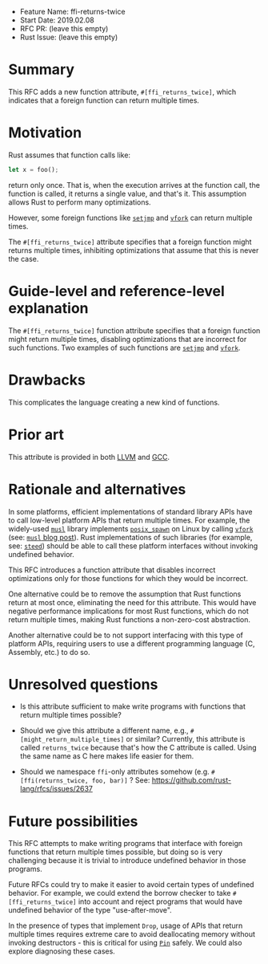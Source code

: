 - Feature Name: ffi-returns-twice
- Start Date: 2019.02.08
- RFC PR: (leave this empty)
- Rust Issue: (leave this empty)

# Summary
[summary]: #summary

This RFC adds a new function attribute, `#[ffi_returns_twice]`, which indicates
that a foreign function can return multiple times.

# Motivation
[motivation]: #motivation

Rust assumes that function calls like:

```rust
let x = foo();
```

return only once. That is, when the execution arrives at the function call, the
function is called, it returns a single value, and that's it. This assumption
allows Rust to perform many optimizations.

However, some foreign functions like [`setjmp`] and [`vfork`] can return
multiple times.

The `#[ffi_returns_twice]` attribute specifies that a foreign function might
returns multiple times, inhibiting optimizations that assume that this is never
the case.

[`setjmp`]: https://en.cppreference.com/w/cpp/utility/program/setjmp
[`longjmp`]: https://en.cppreference.com/w/cpp/utility/program/longjmp
[`vfork`]: http://man7.org/linux/man-pages/man2/vfork.2.html

# Guide-level and reference-level explanation
[guide-level-explanation]: #guide-level-explanation

The `#[ffi_returns_twice]` function attribute specifies that a foreign function
might return multiple times, disabling optimizations that are incorrect for such
functions. Two examples of such functions are [`setjmp`] and [`vfork`].

# Drawbacks
[drawbacks]: #drawbacks

This complicates the language creating a new kind of functions.

# Prior art
[prior-art]: #prior-art

This attribute is provided in both [LLVM] and [GCC]. 

[LLVM]: https://llvm.org/docs/LangRef.html#id979
[GCC]: https://gcc.gnu.org/onlinedocs/gcc/Common-Function-Attributes.html

# Rationale and alternatives
[rationale-and-alternatives]: #rationale-and-alternatives

In some platforms, efficient implementations of standard library APIs have to
call low-level platform APIs that return multiple times. For example, the
widely-used [`musl`] library implements [`posix_spawn`] on Linux by calling
[`vfork`] (see: [`musl` blog post]). Rust implementations of such libraries (for
example, see: [`steed`]) should be able to call these platform interfaces
without invoking undefined behavior.

This RFC introduces a function attribute that disables incorrect optimizations
only for those functions for which they would be incorrect.

One alternative could be to remove the assumption that Rust functions return at
most once, eliminating the need for this attribute. This would have negative
performance implications for most Rust functions, which do not return multiple
times, making Rust functions a non-zero-cost abstraction.

Another alternative could be to not support interfacing with this type of
platform APIs, requiring users to use a different programming language (C,
Assembly, etc.) to do so.

[`posix_spawn`]: http://man7.org/linux/man-pages/man3/posix_spawn.3.html
[`musl`]: https://www.musl-libc.org/
[`musl` blog post]: https://ewontfix.com/7/
[`steed`]: https://github.com/japaric/steed

# Unresolved questions
[unresolved-questions]: #unresolved-questions

* Is this attribute sufficient to make write programs with functions that return
multiple times possible?

* Should we give this attribute a different name, e.g.,
  `#[might_return_multiple_times]` or similar? Currently, this attribute is
  called `returns_twice` because that's how the C attribute is called. Using the
  same name as C here makes life easier for them.

* Should we namespace `ffi`-only attributes somehow (e.g. `#[ffi(returns_twice,
  foo, bar)]` ? See: https://github.com/rust-lang/rfcs/issues/2637

# Future possibilities
[future-possibilities]: #future-possibilities

This RFC attempts to make writing programs that interface with foreign functions
that return multiple times possible, but doing so is very challenging because it
is trivial to introduce undefined behavior in those programs.

Future RFCs could try to make it easier to avoid certain types of undefined
behavior. For example, we could extend the borrow checker to take
`#[ffi_returns_twice]` into account and reject programs that would have
undefined behavior of the type "use-after-move".

In the presence of types that implement `Drop`, usage of APIs that return
multiple times requires extreme care to avoid deallocating memory without
invoking destructors - this is critical for using [`Pin`] safely. We could also
explore diagnosing these cases.

[`Drop`]: https://doc.rust-lang.org/std/ops/trait.Drop.html
[`Pin`]: https://doc.rust-lang.org/std/pin/struct.Pin.html
